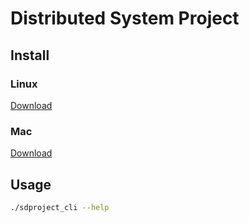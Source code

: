 # Distributed System Project

## Install

### Linux
[Download](https://github.com/maycommit/distributed-system-project/raw/part-2/dist/linux/sdproject_cli)

### Mac
[Download](https://github.com/maycommit/distributed-system-project/raw/part-2/dist/mac/sdproject_cli)

## Usage
```sh
./sdproject_cli --help
```
